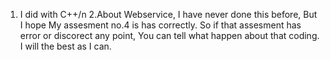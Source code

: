 1. I did with C++/n
2.About Webservice, I have never done this before, But I hope My assesment no.4 is has correctly.
So if that assesment has error or discorect any point, You can tell what happen about that coding. I will the best as I can.
